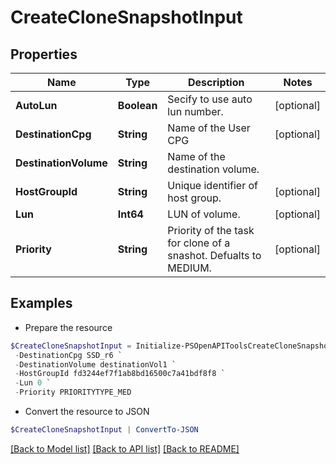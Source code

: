 # CreateCloneSnapshotInput
## Properties

Name | Type | Description | Notes
------------ | ------------- | ------------- | -------------
**AutoLun** | **Boolean** | Secify to use auto lun number. | [optional] 
**DestinationCpg** | **String** | Name of the User CPG | [optional] 
**DestinationVolume** | **String** | Name of the destination volume. | 
**HostGroupId** | **String** | Unique identifier of host group. | [optional] 
**Lun** | **Int64** | LUN of volume. | [optional] 
**Priority** | **String** | Priority of the task for clone of a snashot. Defualts to MEDIUM. | [optional] 

## Examples

- Prepare the resource
```powershell
$CreateCloneSnapshotInput = Initialize-PSOpenAPIToolsCreateCloneSnapshotInput  -AutoLun true `
 -DestinationCpg SSD_r6 `
 -DestinationVolume destinationVol1 `
 -HostGroupId fd3244ef7f1ab8bd16500c7a41bdf8f8 `
 -Lun 0 `
 -Priority PRIORITYTYPE_MED
```

- Convert the resource to JSON
```powershell
$CreateCloneSnapshotInput | ConvertTo-JSON
```

[[Back to Model list]](../README.md#documentation-for-models) [[Back to API list]](../README.md#documentation-for-api-endpoints) [[Back to README]](../README.md)

